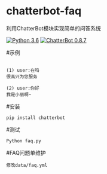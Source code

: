 # chatterbot-faq

利用ChatterBot模块实现简单的问答系统

[![Python 3.6](https://img.shields.io/badge/python-3.6-blue.svg)](https://www.python.org/downloads/release/python-360/)
[![ChatterBot 0.8.7](https://img.shields.io/badge/chatterbot-0.8.7-green.svg)](https://github.com/gunthercox/ChatterBot/releases/tag/0.8.7)

#示例

```

(1) user:在吗
很高兴为您服务

(2) user:你好
我是小丽啊~

```

#安装

```
pip install chatterbot
```

#测试

```
Python faq.py
```

#FAQ问题单维护

```
修改data/faq.yml
```
